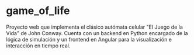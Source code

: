 # game_of_life
Proyecto web que implementa el clásico autómata celular "El Juego de la Vida" de John Conway. Cuenta con un backend en Python encargado de la lógica de simulación y un frontend en Angular para la visualización e interacción en tiempo real.
